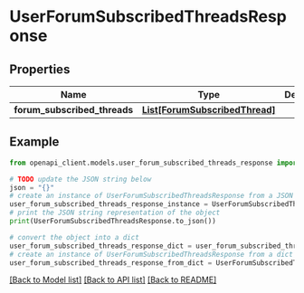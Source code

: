# UserForumSubscribedThreadsResponse


## Properties

Name | Type | Description | Notes
------------ | ------------- | ------------- | -------------
**forum_subscribed_threads** | [**List[ForumSubscribedThread]**](ForumSubscribedThread.md) |  | [optional] 

## Example

```python
from openapi_client.models.user_forum_subscribed_threads_response import UserForumSubscribedThreadsResponse

# TODO update the JSON string below
json = "{}"
# create an instance of UserForumSubscribedThreadsResponse from a JSON string
user_forum_subscribed_threads_response_instance = UserForumSubscribedThreadsResponse.from_json(json)
# print the JSON string representation of the object
print(UserForumSubscribedThreadsResponse.to_json())

# convert the object into a dict
user_forum_subscribed_threads_response_dict = user_forum_subscribed_threads_response_instance.to_dict()
# create an instance of UserForumSubscribedThreadsResponse from a dict
user_forum_subscribed_threads_response_from_dict = UserForumSubscribedThreadsResponse.from_dict(user_forum_subscribed_threads_response_dict)
```
[[Back to Model list]](../README.md#documentation-for-models) [[Back to API list]](../README.md#documentation-for-api-endpoints) [[Back to README]](../README.md)



